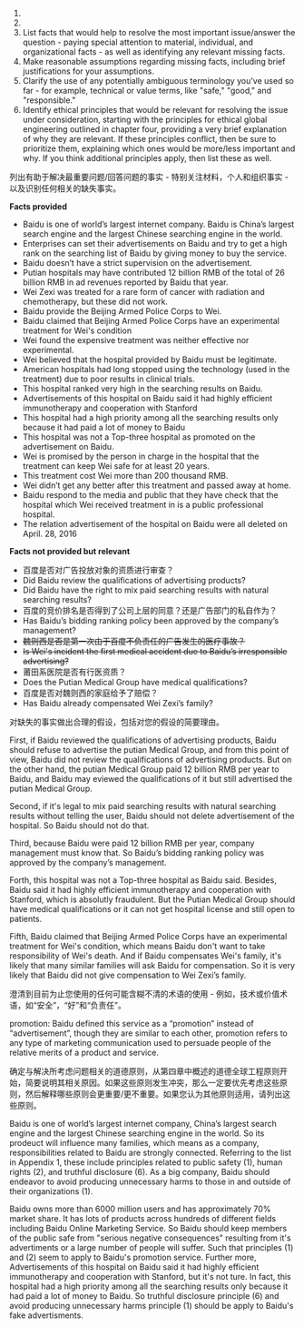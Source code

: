 1. 
2. 
3. List facts that would help to resolve the most important issue/answer the question - paying special attention to material, individual, and organizational facts - as well as identifying any relevant missing facts.
4. Make reasonable assumptions regarding missing facts, including brief justifications for your assumptions.
5. Clarify the use of any potentially ambiguous terminology you've used so far - for example, technical or value terms, like "safe," "good," and "responsible."
6. Identify ethical principles that would be relevant for resolving the issue under consideration, starting with the principles for ethical global engineering outlined in chapter four, providing a very brief explanation of why they are relevant. If these principles conflict, then be sure to prioritize them, explaining which ones would be more/less important and why. If you think additional principles apply, then list these as well.

列出有助于解决最重要问题/回答问题的事实 - 特别关注材料，个人和组织事实 - 以及识别任何相关的缺失事实。

**Facts provided**

- Baidu is one of world’s largest internet company. Baidu is China’s largest search engine and the largest Chinese searching engine in the world.
- Enterprises can set their advertisements on Baidu and try to get a high rank on the searching list of Baidu by giving money to buy the service.
- Baidu doesn’t have a strict supervision on the advertisement.
- Putian hospitals may have contributed 12 billion RMB of the total of 26 billion RMB in ad revenues reported by Baidu that year.
- Wei Zexi was treated for a rare form of cancer with radiation and chemotherapy, but these did not work.
- Baidu provide the Beijing Armed Police Corps to Wei.
- Baidu claimed that  Beijing Armed Police Corps have an experimental treatment for Wei's condition
- Wei found the expensive treatment was neither effective nor experimental.
- Wei believed that the hospital provided by Baidu must be legitimate.
- American hospitals had long stopped using the technology (used in the treatment) due to poor results in clinical trials.
- This hospital ranked very high in the searching results on Baidu.
- Advertisements of this hospital on Baidu said it had highly efficient immunotherapy and cooperation with Stanford
- This hospital had a high priority among all the searching results only because it had paid a lot of money to Baidu
- This hospital was not a Top-three hospital as promoted on the advertisement on Baidu.
- Wei is promised by the person in charge in the hospital that the treatment can keep Wei safe for at least 20 years.
- This treatment cost Wei more than 200 thousand RMB.
- Wei didn’t get any better after this treatment and passed away at home.
- Baidu respond to the media and public that they have check that the hospital which Wei received treatment in is a public professional hospital. 
- The relation advertisement of the hospital on Baidu were all deleted on April. 28, 2016

**Facts not provided but relevant**

- 百度是否对广告投放对象的资质进行审查？
- Did Baidu review the qualifications of advertising products?
- Did Baidu have the right to mix paid searching results with natural searching results?
- 百度的竞价排名是否得到了公司上层的同意？还是广告部门的私自作为？
- Has Baidu’s bidding ranking policy been approved by the company’s management?
- ~~魏则西是否是第一次由于百度不负责任的广告发生的医疗事故？~~
- ~~Is Wei's incident the first medical accident due to Baidu’s irresponsible advertising?~~
- 莆田系医院是否有行医资质？
- Does the Putian Medical Group have medical qualifications?
- 百度是否对魏则西的家庭给予了赔偿？
- Has Baidu already compensated Wei Zexi’s family?



对缺失的事实做出合理的假设，包括对您的假设的简要理由。

First, if Baidu reviewed the qualifications of advertising products, Baidu should refuse to advertise the putian Medical Group, and from this point of view, Baidu did not review the qualifications of advertising products. But on the other hand, the putian Medical Group paid 12 billion RMB per year to Baidu, and Baidu may eviewed the qualifications of it but still advertised the putian Medical Group.

Second, if it's legal to mix paid searching results with natural searching results without telling the user, Baidu should not delete advertisement of the hospital. So Baidu should not do that.

Third, because Baidu were paid 12 billion RMB per year, company management must know that. So Baidu’s bidding ranking policy was approved by the company’s management.

Forth, this hospital was not a Top-three hospital as Baidu said. Besides, Baidu said it had highly efficient immunotherapy and cooperation with Stanford, which is absolutly fraudulent. But the Putian Medical Group should have medical qualifications or it can not get hospital license and still open to patients. 

Fifth, Baidu claimed that  Beijing Armed Police Corps have an experimental treatment for Wei's condition, which means Baidu don't want to take responsibility of Wei's death. And if Baidu compensates Wei's family, it's likely that many similar families will ask Baidu for compensation. So it is very likely that Baidu did not give compensation to Wei Zexi’s family.

澄清到目前为止您使用的任何可能含糊不清的术语的使用 - 例如，技术或价值术语，如“安全”，“好”和“负责任”。

promotion: Baidu defined this service as a “promotion” instead of “advertisement”, though they are similar to each other, promotion refers to any type of marketing communication used to persuade people of the relative merits of a product and service. 



确定与解决所考虑问题相关的道德原则，从第四章中概述的道德全球工程原则开始，简要说明其相关原因。如果这些原则发生冲突，那么一定要优先考虑这些原则，然后解释哪些原则会更重要/更不重要。如果您认为其他原则适用，请列出这些原则。

Baidu is one of world’s largest internet company, China’s largest search engine and the largest Chinese searching engine in the world. So its prodeuct will influence many families, which means as a company, responsibilities related to Baidu are strongly connected. Referring to the list in Appendix 1, these include principles related to public safety (1), human rights (2), and truthful disclosure (6). As a big company, Baidu should endeavor to avoid producing unnecessary harms to those in and outside of their organizations (1). 

Baidu owns more than 6000 million users and has approximately 70% market share. It has lots of products across hundreds of different fields including Baidu Online Marketing Service. So Baidu should keep members of the public safe from "serious negative consequences" resulting from it's advertiments or a large number of people will suffer. Such that principles (1) and (2) seem to apply to Baidu's promotion service. Further more, Advertisements of this hospital on Baidu said it had highly efficient immunotherapy and cooperation with Stanford, but it's not ture. In fact, this hospital had a high priority among all the searching results only because it had paid a lot of money to Baidu. So truthful disclosure principle (6) and avoid producing unnecessary harms principle (1) should be apply to Baidu's fake advertisments.